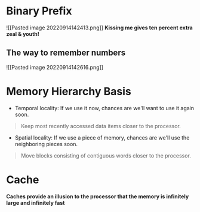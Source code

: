 # Binary Prefix
![[Pasted image 20220914142413.png]]
**Kissing me gives ten percent extra zeal & youth!**
## The way to remember numbers
![[Pasted image 20220914142616.png]]
# Memory Hierarchy Basis
* Temporal locality: If we use it now, chances are we'll want to use it again soon.
> Keep most recently accessed data items closer to the processor.
* Spatial locality: If we use a piece of memory, chances are we'll use the neighboring pieces soon.
> Move blocks consisting of contiguous words closer to the processor.
# Cache
**Caches provide an illusion to the processor that the memory is infinitely large and infinitely fast**
